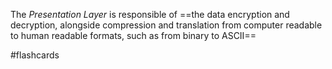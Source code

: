 The *Presentation Layer* is responsible of ==the data encryption and decryption, alongside compression and translation from computer readable to human readable formats, such as from binary to ASCII==

#flashcards 